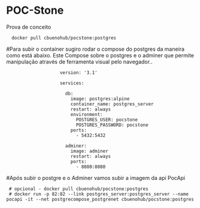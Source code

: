 # POC-Stone
Prova de conceito
    

      docker pull cbuenohub/pocstone:postgres
      
#Para subir o container sugiro rodar o compose do postgres da maneira como está abaixo.
  Este Compose sobre o postgres e o adminer que permite manipulação através de ferramenta visual pelo navegador..
  
                        version: '3.1'

                        services:

                          db:
                            image: postgres:alpine
                            container_name: postgres_server
                            restart: always
                            environment:
                              POSTGRES_USER: pocstone
                              POSTGRES_PASSWORD: pocstone
                            ports:
                              - 5432:5432

                          adminer:
                            image: adminer
                            restart: always
                            ports:
                              - 8080:8080
#Após subir o postgre e o Adminer vamos subir a imagem da api PocApi
                     
     # opcional - docker pull cbuenohub/pocstone:postgres
     # docker run -p 82:82 --link postgres_server:postgres_server --name pocapi -it --net postgrecompose_postgrenet cbuenohub/pocstone:postgres

